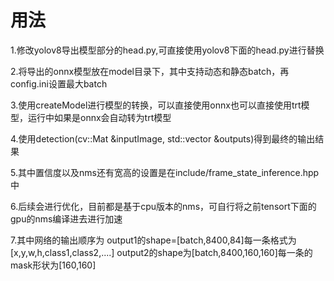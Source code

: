 # 用法
1.修改yolov8导出模型部分的head.py,可直接使用yolov8下面的head.py进行替换

2.将导出的onnx模型放在model目录下，其中支持动态和静态batch，再config.ini设置最大batch

3.使用createModel进行模型的转换，可以直接使用onnx也可以直接使用trt模型，运行中如果是onnx会自动转为trt模型

4.使用detection(cv::Mat &inputImage, std::vector<outStruct> &outputs)得到最终的输出结果

5.其中置信度以及nms还有宽高的设置是在include/frame_state_inference.hpp中

6.后续会进行优化，目前都是基于cpu版本的nms，可自行将之前tensort下面的gpu的nms编译进去进行加速

7.其中网络的输出顺序为 output1的shape=[batch,8400,84]每一条格式为[x,y,w,h,class1,class2,....]  output2的shape为[batch,8400,160,160]每一条的mask形状为[160,160]

